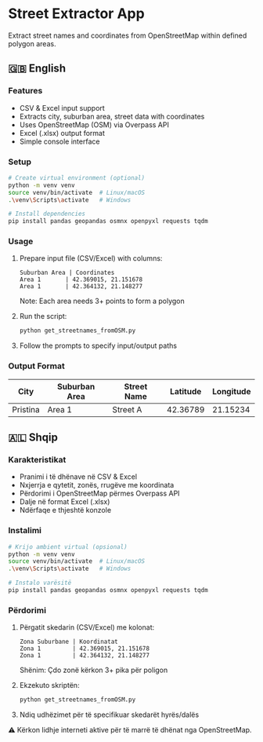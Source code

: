 # Street Extractor App

Extract street names and coordinates from OpenStreetMap within defined polygon areas.

## 🇬🇧 English

### Features
- CSV & Excel input support
- Extracts city, suburban area, street data with coordinates
- Uses OpenStreetMap (OSM) via Overpass API
- Excel (.xlsx) output format
- Simple console interface

### Setup
```bash
# Create virtual environment (optional)
python -m venv venv
source venv/bin/activate  # Linux/macOS
.\venv\Scripts\activate   # Windows

# Install dependencies
pip install pandas geopandas osmnx openpyxl requests tqdm
```

### Usage
1. Prepare input file (CSV/Excel) with columns:
   ```
   Suburban Area | Coordinates
   Area 1       | 42.369015, 21.151678
   Area 1       | 42.364132, 21.148277
   ```
   Note: Each area needs 3+ points to form a polygon

2. Run the script:
   ```bash
   python get_streetnames_fromOSM.py
   ```

3. Follow the prompts to specify input/output paths

### Output Format
| City     | Suburban Area | Street Name | Latitude  | Longitude |
|----------|--------------|-------------|-----------|-----------|
| Pristina | Area 1      | Street A    | 42.36789  | 21.15234  |

## 🇦🇱 Shqip

### Karakteristikat
- Pranimi i të dhënave në CSV & Excel
- Nxjerrja e qytetit, zonës, rrugëve me koordinata
- Përdorimi i OpenStreetMap përmes Overpass API
- Dalje në format Excel (.xlsx)
- Ndërfaqe e thjeshtë konzole

### Instalimi
```bash
# Krijo ambient virtual (opsional)
python -m venv venv
source venv/bin/activate  # Linux/macOS
.\venv\Scripts\activate   # Windows

# Instalo varësitë
pip install pandas geopandas osmnx openpyxl requests tqdm
```

### Përdorimi
1. Përgatit skedarin (CSV/Excel) me kolonat:
   ```
   Zona Suburbane | Koordinatat
   Zona 1         | 42.369015, 21.151678
   Zona 1         | 42.364132, 21.148277
   ```
   Shënim: Çdo zonë kërkon 3+ pika për poligon

2. Ekzekuto skriptën:
   ```bash
   python get_streetnames_fromOSM.py
   ```

3. Ndiq udhëzimet për të specifikuar skedarët hyrës/dalës

⚠️ Kërkon lidhje interneti aktive për të marrë të dhënat nga OpenStreetMap.